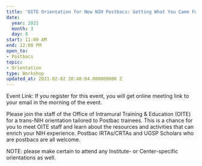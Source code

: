 ```yaml
---
title: 'OITE Orientation for New NIH Postbacs: Getting What You Came For'
date:
  year: 2021
  month: 3
  day: 8
start: 11:00 AM
end: 12:00 PM
open_to:
- Postbacs
topic:
- Orientation
type: Workshop
updated_at: 2021-02-02 20:48:04.000000000 Z
---
```

Event Link: If you register for this event, you will get online meeting
link to your email in the morning of the event. 

Please join the staff of the Office of Intramural Training &amp;
Education (OITE) for a trans-NIH orientation tailored to Postbac
trainees. This is a chance for you to meet OITE staff and learn about
the resources and activities that can enrich your NIH experience.
Postbac IRTAs/CRTAs and UGSP Scholars who are postbacs are all welcome. 

NOTE: please make certain to attend any Institute- or Center-specific
orientations as well.

 

 
